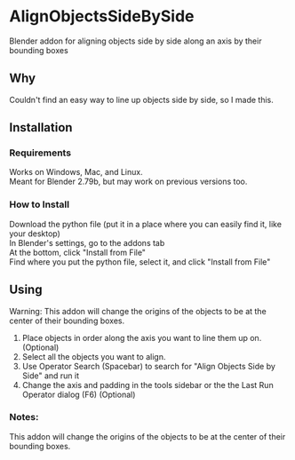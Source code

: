 # AlignObjectsSideBySide
Blender addon for aligning objects side by side along an axis by their bounding boxes

## Why
Couldn't find an easy way to line up objects side by side, so I made this.

## Installation  
### Requirements  
Works on Windows, Mac, and Linux.  
Meant for Blender 2.79b, but may work on previous versions too.  
### How to Install  
Download the python file (put it in a place where you can easily find it, like your desktop)  
In Blender's settings, go to the addons tab  
At the bottom, click "Install from File"  
Find where you put the python file, select it, and click "Install from File"  

## Using
Warning: This addon will change the origins of the objects to be at the center of their bounding boxes.
1. Place objects in order along the axis you want to line them up on. (Optional)
2. Select all the objects you want to align.
3. Use Operator Search (Spacebar) to search for "Align Objects Side by Side" and run it
4. Change the axis and padding in the tools sidebar or the the Last Run Operator dialog (F6) (Optional)

### Notes:  
This addon will change the origins of the objects to be at the center of their bounding boxes.  
